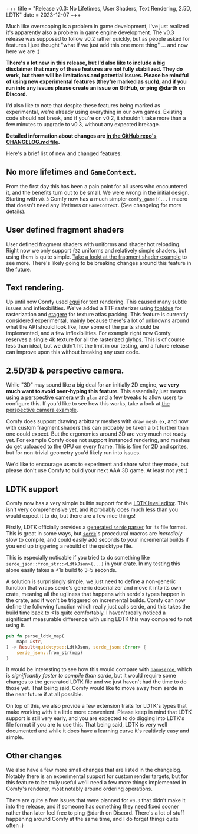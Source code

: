 +++
title = "Release v0.3: No Lifetimes, User Shaders, Text Rendering, 2.5D, LDTK"
date = 2023-12-07
+++

Much like overscoping is a problem in game development, I've just realized it's
apparently also a problem in game engine development. The v0.3 release was
supposed to follow v0.2 rather quickly, but as people asked for features I just
thought "what if we just add this one more thing" ... and now here we are :)

**There's a lot new in this release, but I'd also like to include a big
disclaimer that many of these features are not fully stabilized. They do work,
but there will be limitations and potential issues. Please be mindful of using
new experimental features (they're marked as such), and if you run into any
issues please create an issue on GitHub, or ping @darth on Discord.**

I'd also like to note that despite these features being marked as experimental,
we're already using everything in our own games. Existing code should not break,
and if you're on v0.2, it shouldn't take more than a few minutes to upgrade to v0.3,
without any expected brekage.

**Detailed information about changes are [in the GitHub repo's CHANGELOG.md
file](https://github.com/darthdeus/comfy/blob/master/CHANGELOG.md).**

Here's a brief list of new and changed features:

## No more lifetimes and `GameContext`.

From the first day this has been a pain point for all users who encountered it,
and the benefits turn out to be small. We were wrong in the initial design.
Starting with `v0.3` Comfy now has a much simpler `comfy_game!(...)` macro that
doesn't need any lifetimes or `GameContext`. (See changelog for more details).

## User defined fragment shaders

User defined fragment shaders with uniforms and shader hot reloading. Right now
we only support `f32` uniforms and relatively simple shaders, but using them is
quite simple. [Take a lookt at the fragment shader
example](https://github.com/darthdeus/comfy/blob/master/comfy/examples/fragment-shader.rs)
to see more. There's likely going to be breaking changes around this feature in
the future.

## Text rendering.

Up until now Comfy used [egui](https://egui.rs/) for text rendering. This
caused many subtle issues and inflexibilities. We've added a TTF rasterizer
using [fontdue](https://docs.rs/fontdue/latest/fontdue/) for rasterization and
[etagere](https://docs.rs/etagere) for texture atlas packing. This feature is
currently considered experimental, mainly because there's a lot of unknowns
around what the API should look like, how some of the parts should be
implemented, and a few inflexibilities. For example right now Comfy reserves a
single 4k texture for all the rasterized glyhps. This is of course less than
ideal, but we didn't hit the limit in our testing, and a future release can
improve upon this without breaking any user code.

## 2.5D/3D & perspective camera.

While "3D" may sound like a big deal for an initially 2D engine, **we very much
want to avoid over-hyping this feature.** This essentially just means [using a
perspective camera with
`glam`](https://docs.rs/glam/latest/glam/f32/struct.Mat4.html#method.perspective_rh)
and a few tweaks to allow users to configure this. If you'd like to see how
this works, take a look at [the perspective camera
example](https://github.com/darthdeus/comfy/blob/master/comfy/examples/perspective-camera.rs).

Comfy does support drawing
arbitrary meshes with `draw_mesh_ex`, and now with custom fragment shaders this
can probably be taken a bit further than one could expect. But the ergonomics
around 3D are very much not ready yet. For example Comfy does not support
instanced rendering, and meshes do get uploaded to the GPU on every frame. This
is fine for 2D and sprites, but for non-trivial geometry you'd likely run into
issues.

We'd like to encourage users to experiment and share what they made, but please
don't use Comfy to build your next AAA 3D game. At least not yet :)

## LDTK support

Comfy now has a very simple builtin support for the [LDTK level
editor](https://ldtk.io/). This isn't very comprehensive yet, and it probably
does much less than you would expect it to do, but there are a few nice things!

Firstly, LDTK officially provides a [generated `serde`
parser](https://ldtk.io/files/quicktype/LdtkJson.rs) for its file format. This
is great in some ways, but [`serde`](https://serde.rs/)'s procedural macros are
_incredibly_ slow to compile, and could easily add seconds to your incremental
builds if you end up triggering a rebuild of the quicktype file.

This is especially noticable if you tried to do something like
`serde_json::from_str::<LdtkJson>(...)` in your crate. In my testing this
alone easily takes a <1s build to 3-5 seconds.

A solution is surprisingly simple, we just need to define a non-generic
function that wraps serde's generic deserializer and move it into its own
crate, meaning all the ugliness that happens with serde's types happen in the
crate, and it won't be triggered on incremental builds. Comfy can now define
the following function which really just calls serde, and this takes the build
time back to <1s quite comfortably. I haven't really noticed a significant
measurable difference with using LDTK this way compared to not using it.

```rust
pub fn parse_ldtk_map(
    map: &str,
) -> Result<quicktype::LdtkJson, serde_json::Error> {
    serde_json::from_str(map)
}
```

It would be interesting to see how this would compare with
[`nanoserde`](https://docs.rs/nanoserde/latest/nanoserde/), which is
_significantly faster to compile than serde_, but it would require some changes
to the generated LDTK file and we just haven't had the time to do those yet.
That being said, Comfy would like to move away from serde in the near future if
at all possible.

On top of this, we also provide a few extension traits for LDTK's types that
make working with it a little more convenient. Please keep in mind that LDTK
support is still very early, and you are expected to do digging into LDTK's
file format if you are to use this. That being said, LDTK is very well documented
and while it does have a learning curve it's realtively easy and simple.

## Other changes

We also have a few more small changes that are listed in the changelog. Notably
there is an experimental support for custom render targets, but for this
feature to be truly useful we'll need a few more things implemented in Comfy's
renderer, most notably around ordering operations.

There are quite a few issues that were planned for `v0.3` that didn't make it
into the release, and if someone has something they need fixed sooner rather
than later feel free to ping @darth on Discord. There's a lot of stuff
happening around Comfy at the same time, and I do forget things quite often :)
